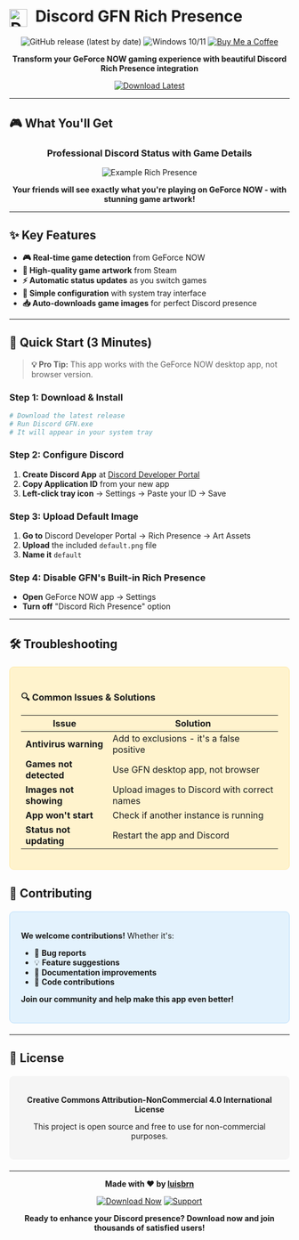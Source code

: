 # <img src="assets/DGFN.png" alt="DGFN Icon" width="32" style="vertical-align:middle; margin-right:8px;"/> Discord GFN Rich Presence

<div align="center">

![GitHub release (latest by date)](https://img.shields.io/github/v/release/luisbrn/GeForce-NOW-Rich-Presence?style=for-the-badge&label=version)
![Windows 10/11](https://img.shields.io/badge/Windows-10%2F11-blue?logo=windows&logoColor=white&style=for-the-badge)
[![Buy Me a Coffee](https://img.shields.io/badge/Buy%20Me%20a%20Coffee-support%20me-FFDD00?logo=buy-me-a-coffee&logoColor=black&style=for-the-badge)](https://buymeacoffee.com/luisbrn)

**Transform your GeForce NOW gaming experience with beautiful Discord Rich Presence integration**

[![Download Latest](https://img.shields.io/badge/Download-Latest%20Release-brightgreen?style=for-the-badge&logo=download)](https://github.com/luisbrn/GeForce-NOW-Rich-Presence/releases)

</div>

---

## 🎮 What You'll Get

<div align="center">

### **Professional Discord Status with Game Details**

![Example Rich Presence](assets/example_cyberpunk.png)

**Your friends will see exactly what you're playing on GeForce NOW - with stunning game artwork!**

</div>

---

## ✨ Key Features

- **🎮 Real-time game detection** from GeForce NOW
- **🎨 High-quality game artwork** from Steam
- **⚡ Automatic status updates** as you switch games
- **🔧 Simple configuration** with system tray interface
- **📥 Auto-downloads game images** for perfect Discord presence

---

## 🚀 Quick Start (3 Minutes)

> **💡 Pro Tip:** This app works with the GeForce NOW desktop app, not browser version.

### **Step 1: Download & Install**
```bash
# Download the latest release
# Run Discord GFN.exe
# It will appear in your system tray
```

### **Step 2: Configure Discord**
1. **Create Discord App** at [Discord Developer Portal](https://discord.com/developers/applications)
2. **Copy Application ID** from your new app
3. **Left-click tray icon** → Settings → Paste your ID → Save

### **Step 3: Upload Default Image**
1. **Go to** Discord Developer Portal → Rich Presence → Art Assets
2. **Upload** the included `default.png` file
3. **Name it** `default`

### **Step 4: Disable GFN's Built-in Rich Presence**
- **Open** GeForce NOW app → Settings
- **Turn off** "Discord Rich Presence" option

---

## 🛠️ Troubleshooting

<div style="background: #fff3cd; border: 1px solid #ffeaa7; border-radius: 8px; padding: 20px; margin: 20px 0;">

### **🔍 Common Issues & Solutions**

| Issue | Solution |
|-------|----------|
| **Antivirus warning** | Add to exclusions - it's a false positive |
| **Games not detected** | Use GFN desktop app, not browser |
| **Images not showing** | Upload images to Discord with correct names |
| **App won't start** | Check if another instance is running |
| **Status not updating** | Restart the app and Discord |

</div>





## 🤝 Contributing

<div style="background: #e3f2fd; border: 1px solid #bbdefb; border-radius: 8px; padding: 20px; margin: 20px 0;">

**We welcome contributions!** Whether it's:
- 🐛 **Bug reports**
- 💡 **Feature suggestions**
- 📝 **Documentation improvements**
- 🔧 **Code contributions**

**Join our community and help make this app even better!**

</div>

---

## 📄 License

<div style="background: #f5f5f5; border-radius: 8px; padding: 20px; margin: 20px 0; text-align: center;">

**Creative Commons Attribution-NonCommercial 4.0 International License**

This project is open source and free to use for non-commercial purposes.

</div>

---

<div align="center">

**Made with ❤️ by [luisbrn](https://github.com/luisbrn)**

[![Download Now](https://img.shields.io/badge/Download-Now-brightgreen?style=for-the-badge&logo=download)](https://github.com/luisbrn/GeForce-NOW-Rich-Presence/releases)
[![Support](https://img.shields.io/badge/Support-Buy%20Me%20a%20Coffee-FFDD00?style=for-the-badge&logo=buy-me-a-coffee&logoColor=black)](https://buymeacoffee.com/luisbrn)

**Ready to enhance your Discord presence? Download now and join thousands of satisfied users!**

</div> 